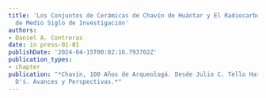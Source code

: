 ```yaml
---
title: 'Los Conjuntos de Cerámicas de Chavín de Huántar y El Radiocarbono: Un Sńtesis
  de Medio Siglo de Investigación'
authors:
- Daniel A. Contreras
date: in press-01-01
publishDate: '2024-04-15T00:02:16.793702Z'
publication_types:
- chapter
publication: "*Chavín, 100 Años de Arqueologá. Desde Julio C. Tello Hasta Nuestros
  D'ś. Avances y Perspectivas.*"
---
```

